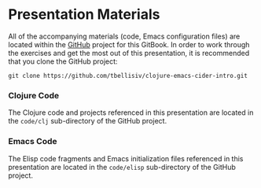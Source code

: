 # Presentation Materials

All of the accompanying materials (code, Emacs configuration files) are located within the [GitHub](https://github.com/tbellisiv/clojure-emacs-cider-intro) project for this GitBook. In order to work through the exercises and get the most out of this presentation, it is recommended that you clone the GitHub project:

```git clone https://github.com/tbellisiv/clojure-emacs-cider-intro.git```


### Clojure Code

The Clojure code and projects referenced in this presentation are located in the ```code/clj``` sub-directory of the GitHub project.


### Emacs Code

The Elisp code fragments and Emacs initialization files referenced in this presentation are located in the ```code/elisp``` sub-directory of the GitHub project.

